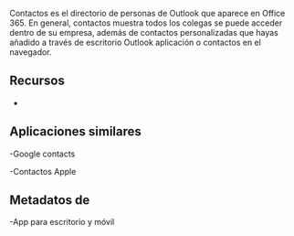 
Contactos es el directorio de personas de Outlook que aparece en Office 365.
En general, contactos muestra todos los colegas se puede acceder dentro de su
empresa, además de contactos personalizadas que hayas añadido a través de escritorio Outlook
aplicación o contactos en el navegador.

Recursos
---------

-   

Aplicaciones similares
--------------------

-Google contacts

-Contactos Apple

Metadatos de
--------

-App para escritorio y móvil
